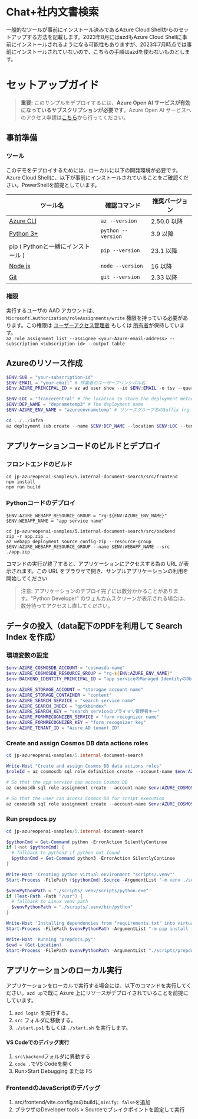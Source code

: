 # Chat+社内文書検索
一般的なツールが事前にインストール済みであるAzure Cloud Shellからのセットアップする方法を記載します。2023年8月にはazdもAzure Cloud Shellに事前にインストールされるようになる可能性もありますが、2023年7月時点では事前にインストールされていないので、こちらの手順はazdを使わないものとします。

# セットアップガイド
> **重要:** このサンプルをデプロイするには、**Azure Open AI サービスが有効になっているサブスクリプションが必要です**。Azure Open AI サービスへのアクセス申請は[こちら](https://aka.ms/oaiapply)から行ってください。

## 事前準備

### ツール
このデモをデプロイするためには、ローカルに以下の開発環境が必要です。Azure Cloud Shellに、以下が事前にインストールされていることをご確認ください。PowerShellを前提としています。

| ツール名 | 確認コマンド | 推奨バージョン | 
| --- | --- | --- |
| [Azure CLI](https://learn.microsoft.com/cli/azure/install-azure-cli) | `az --version` | 2.50.0 以降 |
| [Python 3+](https://www.python.org/downloads/) | `python --version` | 3.9 以降 |
| pip ( Pythonと一緒にインストール ) | `pip --version` | 23.1 以降 |
| [Node.js](https://nodejs.org/en/download/) | `node --version` | 16 以降 |
| [Git](https://git-scm.com/downloads) | `git --version` | 2.33 以降 |


### 権限
実行するユーザの AAD アカウントは、`Microsoft.Authorization/roleAssignments/write` 権限を持っている必要があります。この権限は [ユーザーアクセス管理者](https://learn.microsoft.com/azure/role-based-access-control/built-in-roles#user-access-administrator) もしくは [所有者](https://learn.microsoft.com/azure/role-based-access-control/built-in-roles#owner)が保持しています。  
`az role assignment list --assignee <your-Azure-email-address> --subscription <subscription-id> --output table`

## Azureのリソース作成
```PowerShell
$ENV:SUB = "your-subscription-id"
$ENV:EMAIL = "your-email" # 作業者のユーザープリンシパル名
$Env:AZURE_PRINCIPAL_ID = az ad user show --id $ENV:EMAIL -o tsv --query id # 作業者のObjectId

$ENV:LOC = "francecentral" # The location to store the deployment metadata and to deploy resources
$ENV:DEP_NAME = "depnametemp3" # The deployment name
$ENV:AZURE_ENV_NAME = "azureenvnametemp" # リソースグループ名のSuffix (rg-$ENV:AZURE_ENV_NAMEになる)

cd ../../infra
az deployment sub create --name $ENV:DEP_NAME --location $ENV:LOC --template-file main.bicep --parameters principalId=$ENV:AZURE_PRINCIPAL_ID environmentName=$ENV:AZURE_ENV_NAME location=$ENV:LOC
```

## アプリケーションコードのビルドとデプロイ
### フロントエンドのビルド
```
cd jp-azureopenai-samples/5.internal-document-search/src/frontend
npm install
npm run build
```

### Pythonコードのデプロイ
```
$ENV:AZURE_WEBAPP_RESOURCE_GROUP = "rg-${ENV:AZURE_ENV_NAME}"
$ENV:WEBAPP_NAME = "app service name"

cd jp-azureopenai-samples/5.internal-document-search/src/backend
zip -r app.zip .
az webapp deployment source config-zip --resource-group $ENV:AZURE_WEBAPP_RESOURCE_GROUP --name $ENV:WEBAPP_NAME --src ./app.zip
```

コマンドの実行が終了すると、アプリケーションにアクセスする為の URL が表示されます。この URL をブラウザで開き、サンプルアプリケーションの利用を開始してください
> 注意: アプリケーションのデプロイ完了には数分かかることがあります。"Python Developer" のウェルカムスクリーンが表示される場合は、数分待ってアクセスし直してください。

## データの投入（data配下のPDFを利用して Search Index を作成）
### 環境変数の設定
```PowerShell
$env:AZURE_COSMOSDB_ACCOUNT = "cosmosdb-name"
$env:AZURE_COSMOSDB_RESOURCE_GROUP = "rg-${ENV:AZURE_ENV_NAME}"
$env:BACKEND_IDENTITY_PRINCIPAL_ID = "app serviceのManaged IdentityのObject ID"

$env:AZURE_STORAGE_ACCOUNT = "storagae account name"
$env:AZURE_STORAGE_CONTAINER = "content"
$env:AZURE_SEARCH_SERVICE = "search service name"
$env:AZURE_SEARCH_INDEX = "gptkbindex"
$env:AZURE_SEARCH_KEY = "search serviceのプライマリ管理者キー"
$env:AZURE_FORMRECOGNIZER_SERVICE = "form recognizer name"
$env:AZURE_FORMRECOGNIZER_KEY = "form recognizer key"
$env:AZURE_TENANT_ID = "Azure AD tenant ID"
```

### Create and assign Cosmos DB data actions roles
```PowerShell
cd jp-azureopenai-samples/5.internal-document-search

Write-Host "Create and assign Cosmos DB data actions roles"
$roleId = az cosmosdb sql role definition create --account-name $env:AZURE_COSMOSDB_ACCOUNT --resource-group $env:AZURE_COSMOSDB_RESOURCE_GROUP --body ./scripts/cosmosreadwriterole.json --output tsv --query id

# So that the app service can access Cosmos DB
az cosmosdb sql role assignment create --account-name $env:AZURE_COSMOSDB_ACCOUNT --resource-group $env:AZURE_COSMOSDB_RESOURCE_GROUP --scope / --principal-id $env:BACKEND_IDENTITY_PRINCIPAL_ID --role-definition-id $roleId

# So that the user can access Cosmos DB for script execution
az cosmosdb sql role assignment create --account-name $env:AZURE_COSMOSDB_ACCOUNT --resource-group $env:AZURE_COSMOSDB_RESOURCE_GROUP --scope / --principal-id $env:AZURE_PRINCIPAL_ID --role-definition-id $roleId
```

### Run prepdocs.py
```PowerShell
cd jp-azureopenai-samples/5.internal-document-search

$pythonCmd = Get-Command python -ErrorAction SilentlyContinue
if (-not $pythonCmd) {
  # fallback to python3 if python not found
  $pythonCmd = Get-Command python3 -ErrorAction SilentlyContinue
}

Write-Host 'Creating python virtual environment "scripts/.venv"'
Start-Process -FilePath ($pythonCmd).Source -ArgumentList "-m venv ./scripts/.venv" -Wait -NoNewWindow

$venvPythonPath = "./scripts/.venv/scripts/python.exe"
if (Test-Path -Path "/usr") {
  # fallback to Linux venv path
  $venvPythonPath = "./scripts/.venv/bin/python"
}

Write-Host 'Installing dependencies from "requirements.txt" into virtual environment'
Start-Process -FilePath $venvPythonPath -ArgumentList "-m pip install -r ./scripts/requirements.txt" -Wait -NoNewWindow

Write-Host 'Running "prepdocs.py"'
$cwd = (Get-Location)
Start-Process -FilePath $venvPythonPath -ArgumentList "./scripts/prepdocs.py $cwd/data/* --storageaccount $env:AZURE_STORAGE_ACCOUNT --container $env:AZURE_STORAGE_CONTAINER --searchservice $env:AZURE_SEARCH_SERVICE --searchkey $env:AZURE_SEARCH_KEY --index $env:AZURE_SEARCH_INDEX --formrecognizerservice $env:AZURE_FORMRECOGNIZER_SERVICE --formrecognizerkey $env:AZURE_FORMRECOGNIZER_KEY --tenantid $env:AZURE_TENANT_ID -v --managedidentitycredential" -Wait -NoNewWindow
```

## アプリケーションのローカル実行
アプリケーションをローカルで実行する場合には、以下のコマンドを実行してください。`azd up`で既に Azure 上にリソースがデプロイされていることを前提にしています。

1. `azd login` を実行する。
2. `src` フォルダに移動する。
3. `./start.ps1` もしくは `./start.sh` を実行します。

#### VS Codeでのデバッグ実行
1. `src\backend`フォルダに異動する
2. `code .`でVS Codeを開く
3. Run>Start Debugging または F5

### FrontendのJavaScriptのデバッグ
1. src/frontend/vite.config.tsのbuildに`minify: false`を追加
2. ブラウザのDeveloper tools > Sourceでブレイクポイントを設定して実行